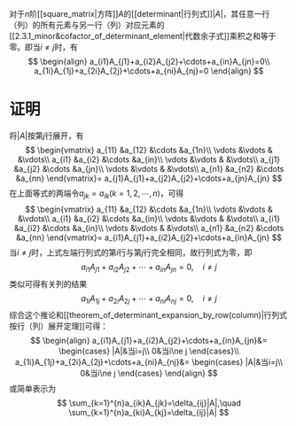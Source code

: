 对于$n$阶[[square_matrix|方阵]]$A$的[[determinant|行列式]]$|A|$，其任意一行（列）的所有元素与另一行（列）对应元素的[[2.3.1_minor&cofactor_of_determinant_element|代数余子式]]乘积之和等于零。即当$i\ne j$时，有
$$
\begin{align}
a_{i1}A_{j1}+a_{i2}A_{j2}+\cdots+a_{in}A_{jn}=0\\
a_{1i}A_{1j}+a_{2i}A_{2j}+\cdots+a_{ni}A_{nj}=0
\end{align}
$$
# 证明
将$|A|$按第$j$行展开，有
$$
\begin{vmatrix}
a_{11} &a_{12} &\cdots &a_{1n}\\
\vdots &\vdots &       &\vdots\\
a_{i1} &a_{i2} &\cdots &a_{in}\\
\vdots &\vdots &       &\vdots\\
a_{j1} &a_{j2} &\cdots &a_{jn}\\
\vdots &\vdots &       &\vdots\\
a_{n1} &a_{n2} &\cdots &a_{nn}
\end{vmatrix}=
a_{j1}A_{j1}+a_{j2}A_{j2}+\cdots+a_{jn}A_{jn}
$$
在上面等式的两端令$a_{jk}=a_{ik}(k=1,2,\cdots,n)$，可得
$$
\begin{vmatrix}
a_{11} &a_{12} &\cdots &a_{1n}\\
\vdots &\vdots &       &\vdots\\
a_{i1} &a_{i2} &\cdots &a_{in}\\
\vdots &\vdots &       &\vdots\\
a_{i1} &a_{i2} &\cdots &a_{in}\\
\vdots &\vdots &       &\vdots\\
a_{n1} &a_{n2} &\cdots &a_{nn}
\end{vmatrix}=
a_{i1}A_{j1}+a_{i2}A_{j2}+\cdots+a_{in}A_{jn}
$$
当$i\ne j$时，上式左端行列式的第$i$行与第$j$行完全相同，故行列式为零，即
$$
a_{i1}A_{j1}+a_{i2}A_{j2}+\cdots+a_{in}A_{jn}=0,\quad i\ne j
$$
类似可得有关列的结果
$$
a_{1i}A_{1j}+a_{2i}A_{2j}+\cdots+a_{ni}A_{nj}=0,\quad i\ne j
$$
综合这个推论和[[theorem_of_determinant_expansion_by_row(column)|行列式按行（列）展开定理]]可得：
$$
\begin{align}
a_{i1}A_{j1}+a_{i2}A_{j2}+\cdots+a_{in}A_{jn}&=
\begin{cases}
|A|&当i=j\\
0&当i\ne j
\end{cases}\\
a_{1i}A_{1j}+a_{2i}A_{2j}+\cdots+a_{ni}A_{nj}&=
\begin{cases}
|A|&当i=j\\
0&当i\ne j
\end{cases}
\end{align}
$$
或简单表示为
$$
\sum_{k=1}^{n}a_{ik}A_{jk}=\delta_{ij}|A|,\quad \sum_{k=1}^{n}a_{ki}A_{kj}=\delta_{ij}|A|
$$